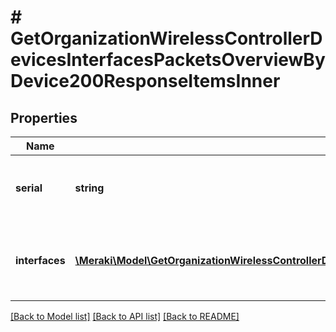 # # GetOrganizationWirelessControllerDevicesInterfacesPacketsOverviewByDevice200ResponseItemsInner

## Properties

Name | Type | Description | Notes
------------ | ------------- | ------------- | -------------
**serial** | **string** | The cloud ID of the wireless LAN controller | [optional]
**interfaces** | [**\Meraki\Model\GetOrganizationWirelessControllerDevicesInterfacesPacketsOverviewByDevice200ResponseItemsInnerInterfacesInner[]**](GetOrganizationWirelessControllerDevicesInterfacesPacketsOverviewByDevice200ResponseItemsInnerInterfacesInner.md) | Interfaces belongs to the wireless LAN controller | [optional]

[[Back to Model list]](../../README.md#models) [[Back to API list]](../../README.md#endpoints) [[Back to README]](../../README.md)
